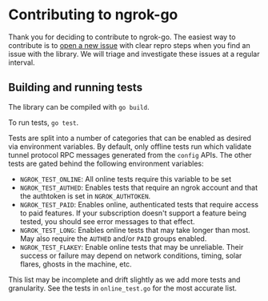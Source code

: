 # Contributing to ngrok-go

Thank you for deciding to contribute to ngrok-go. The easiest way to contribute is to [open a new issue](https://github.com/ngrok/ngrok-go/issues/new) with clear repro steps when you find an issue with the library. We will triage and investigate these issues at a regular interval.

## Building and running tests

The library can be compiled with `go build`.

To run tests, `go test`.

Tests are split into a number of categories that can be enabled as desired via environment variables. By default, only offline tests run which validate tunnel protocol RPC messages generated from the `config` APIs. The other tests are gated behind the following environment variables:

* `NGROK_TEST_ONLINE`: All online tests require this variable to be set
* `NGROK_TEST_AUTHED`: Enables tests that require an ngrok account and that the authtoken is set in `NGROK_AUTHTOKEN`.
* `NGROK_TEST_PAID`: Enables online, authenticated tests that require access to paid features. If your subscription doesn't support a feature being tested, you should see error messages to that effect.
* `NGROK_TEST_LONG`: Enables online tests that may take longer than most. May also require the `AUTHED` and/or `PAID` groups enabled.
* `NGROK_TEST_FLAKEY`: Enable online tests that may be unreliable. Their success or failure may depend on network conditions, timing, solar flares, ghosts in the machine, etc.

This list may be incomplete and drift slightly as we add more tests and granularity. See the tests in `online_test.go` for the most accurate list.